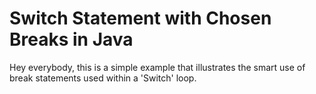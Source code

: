 # Switch Statement with Chosen Breaks in Java

Hey everybody, this is a simple example that illustrates the smart use of break statements used within a 'Switch' loop.
